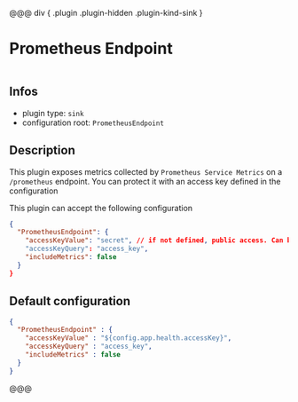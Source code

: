 
@@@ div { .plugin .plugin-hidden .plugin-kind-sink }

# Prometheus Endpoint

<img class="plugin-logo plugin-hidden" src=""></img>

## Infos

* plugin type: `sink`
* configuration root: `PrometheusEndpoint`

## Description

This plugin exposes metrics collected by `Prometheus Service Metrics` on a `/prometheus` endpoint.
You can protect it with an access key defined in the configuration

This plugin can accept the following configuration

```json
{
  "PrometheusEndpoint": {
    "accessKeyValue": "secret", // if not defined, public access. Can be ${config.app.health.accessKey}
    "accessKeyQuery": "access_key",
    "includeMetrics": false
  }
}
```



## Default configuration

```json
{
  "PrometheusEndpoint" : {
    "accessKeyValue" : "${config.app.health.accessKey}",
    "accessKeyQuery" : "access_key",
    "includeMetrics" : false
  }
}
```





@@@

